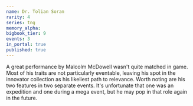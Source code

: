 ```yaml
---
name: Dr. Tolian Soran
rarity: 4
series: tng
memory_alpha:
bigbook_tier: 9
events: 3
in_portal: true
published: true
---
```


A great performance by 	Malcolm McDowell wasn't quite matched in game. Most of his traits are not particularly eventable, leaving his spot in the innovator collection as his likeliest path to relevance. Worth noting are his two features in two separate events. It's unfortunate that one was an expedition and one during a mega event, but he may pop in that role again in the future.

